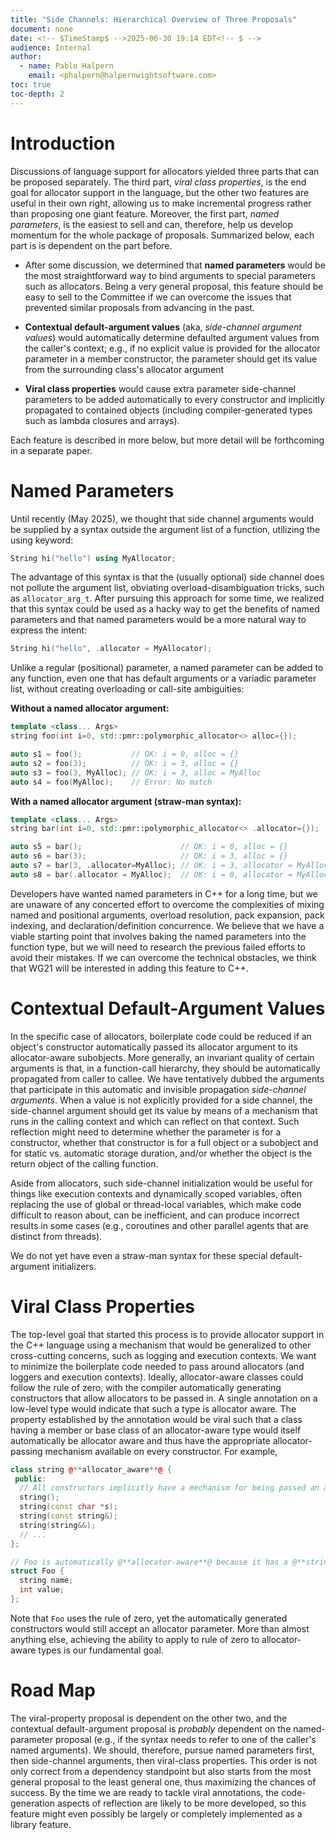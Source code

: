 ```yaml
---
title: "Side Channels: Hierarchical Overview of Three Proposals"
document: none
date: <!-- $TimeStamp$ -->2025-06-30 19:14 EDT<!-- $ -->
audience: Internal
author:
  - name: Pablo Halpern
    email: <phalpern@halpernwightsoftware.com>
toc: true
toc-depth: 2
---
```


Introduction
============

Discussions of language support for allocators yielded three parts that can be
proposed separately. The third part, *viral class properties*, is the end goal
for allocator support in the language, but the other two features are useful in
their own right, allowing us to make incremental progress rather than proposing
one giant feature. Moreover, the first part, *named parameters*, is the easiest
to sell and can, therefore, help us develop momentum for the whole package of
proposals. Summarized below, each part is is dependent on the part before.

- After some discussion, we determined that **named parameters** would be the
  most straightforward way to bind arguments to special parameters such as
  allocators. Being a very general proposal, this feature should be easy to
  sell to the Committee if we can overcome the issues that prevented similar
  proposals from advancing in the past.

- **Contextual default-argument values** (aka, _side-channel argument values_)
  would automatically determine defaulted argument values from the caller's
  context; e.g., if no explicit value is provided for the allocator parameter
  in a member constructor, the parameter should get its value from the
  surrounding class's allocator argument

- **Viral class properties** would cause extra parameter side-channel
  parameters to be added automatically to every constructor and implicitly
  propagated to contained objects (including compiler-generated types such as
  lambda closures and arrays).

Each feature is described in more below, but more detail will be forthcoming in
a separate paper.

Named Parameters
================

Until recently (May 2025), we thought that side channel arguments would
be supplied by a syntax outside the argument list of a function,
utilizing the using keyword:

```cpp
String hi("hello") using MyAllocator;
```

The advantage of this syntax is that the (usually optional) side channel
does not pollute the argument list, obviating overload-disambiguation
tricks, such as `allocator_arg_t`. After pursuing this approach for some
time, we realized that this syntax could be used as a hacky
way to get the benefits of named parameters and that named parameters
would be a more natural way to express the intent:

```cpp
String hi("hello", .allocator = MyAllocator);
```

Unlike a regular (positional) parameter, a named parameter can be added
to any function, even one that has default arguments or a variadic
parameter list, without creating overloading or call-site ambiguities:

**Without a named allocator argument:**

```cpp
template <class... Args>
string foo(int i=0, std::pmr::polymorphic_allocator<> alloc={});

auto s1 = foo();           // OK: i = 0, alloc = {}
auto s2 = foo(3);          // OK: i = 3, alloc = {}
auto s3 = foo(3, MyAlloc); // OK: i = 3, alloc = MyAlloc
auto s4 = foo(MyAlloc);    // Error: No match
```

**With a named allocator argument (straw-man syntax):**

```cpp
template <class... Args>
string bar(int i=0, std::pmr::polymorphic_allocator<> .allocator={});

auto s5 = bar();                      // OK: i = 0, alloc = {}
auto s6 = bar(3);                     // OK: i = 3, alloc = {}
auto s7 = bar(3, .allocator=MyAlloc); // OK: i = 3, allocator = MyAlloc
auto s8 = bar(.allocator = MyAlloc);  // OK: i = 0, allocator = MyAlloc
```

Developers
have wanted named parameters in C++ for a long time, but
we are unaware of any concerted effort to overcome the complexities of
mixing named and positional arguments, overload resolution, pack
expansion, pack indexing, and declaration/definition concurrence. We
believe that we have a viable starting point that involves baking the
named parameters into the function type, but we will need to
research the previous failed efforts to avoid their mistakes.
If we can overcome the technical obstacles, we think that WG21 will be
interested in adding this feature to C++.

Contextual Default-Argument Values
==================================

In the specific case of allocators, boilerplate code could be reduced if
an object's constructor automatically passed its allocator argument to
its allocator-aware subobjects. More generally, an invariant
quality of certain arguments is that, in a function-call hierarchy, they
should be automatically propagated from caller to callee. We have
tentatively dubbed the arguments that participate in this automatic and
invisible propagation _side-channel arguments_. When a value is not
explicitly provided for a side channel, the side-channel argument should
get its value by means of a mechanism that runs in the calling context and
which can reflect on that context. Such reflection might need to
determine whether the parameter is for a constructor, whether that
constructor is for a full object or a subobject and for static vs. automatic
storage duration, and/or whether the object is the return object of the
calling function.

Aside from allocators, such side-channel initialization would be useful
for things like execution contexts and dynamically scoped variables,
often replacing the use of global or thread-local variables, which make
code difficult to reason about, can be inefficient, and can produce
incorrect results in some cases (e.g., coroutines and other parallel agents
that are distinct from threads).

We do not yet have even a straw-man syntax for these special default-argument
initializers.

Viral Class Properties
======================

The top-level goal that started this process is to provide allocator
support in the C++ language using a mechanism that would be generalized
to other cross-cutting concerns, such as logging and execution contexts.
We want to minimize the boilerplate code needed to pass around
allocators (and loggers and execution contexts). Ideally,
allocator-aware classes could follow the rule of zero, with the compiler
automatically generating constructors that allow allocators to be passed
in. A single annotation on a low-level type would indicate that such
a type is allocator aware. The property established by the annotation
would be viral such that a class having a member or base class of an
allocator-aware type would itself automatically be allocator aware and
thus have the appropriate allocator-passing mechanism available on every
constructor. For example,

```cpp
class string @**allocator_aware**@ {
 public:
  // All constructors implicitly have a mechanism for being passed an allocator.
  string();
  string(const char *s);
  string(const string&);
  string(string&&);
  // ...
};

// Foo is automatically @**allocator-aware**@ because it has a @**string**@ member.
struct Foo {
  string name;
  int value;
};
```
<!-- lah: How is this file intended to be viewed? HTML? PDF? I'm seeing @** in the Markdown output, and I'm guessing that's not what you intended.
 pgh: We processes these documents using Michael Parks's Markdown dialect. The
 '@' symbols let us embed Markdown into code sections.
 -->

Note that `Foo` uses the rule of zero, yet the automatically generated
constructors would still accept an allocator parameter. More than almost
anything else, achieving the ability to apply to rule of zero to
allocator-aware types is our fundamental goal.

Road Map
========

The viral-property proposal is dependent on the other two, and the contextual
default-argument proposal is _probably_ dependent on the named-parameter
proposal (e.g., if the syntax needs to refer to one of the caller's named
arguments).  We should, therefore, pursue named parameters first, then
side-channel arguments, then viral-class properties. This order is not only
correct from a dependency standpoint but also starts from the most general
proposal to the least general one, thus maximizing the chances of success. By
the time we are ready to tackle viral annotations, the code-generation aspects
of reflection are likely to be more developed, so this feature might even
possibly be largely or completely implemented as a library feature.
